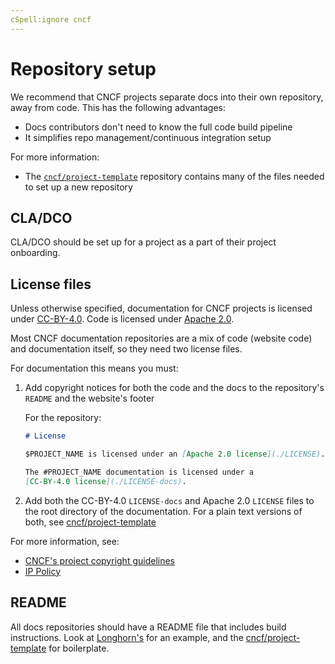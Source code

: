 ```yaml
---
cSpell:ignore cncf
---
```


# Repository setup

We recommend that CNCF projects separate docs into their own repository, away
from code. This has the following advantages:

- Docs contributors don't need to know the full code build pipeline
- It simplifies repo management/continuous integration setup

For more information:

- The [`cncf/project-template`](https://github.com/cncf/project-template)
  repository contains many of the files needed to set up a new repository

## CLA/DCO

CLA/DCO should be set up for a project as a part of their project onboarding.

## License files

Unless otherwise specified, documentation for CNCF projects is licensed under
[CC-BY-4.0](https://creativecommons.org/licenses/by/4.0/). Code is licensed
under [Apache 2.0](https://www.apache.org/licenses/LICENSE-2.0).

Most CNCF documentation repositories are a mix of code (website code) and
documentation itself, so they need two license files.

For documentation this means you must:

1. Add copyright notices for both the code and the docs to the repository's
   `README` and the website's footer

   For the repository:

   ```markdown
   # License

   $PROJECT_NAME is licensed under an [Apache 2.0 license](./LICENSE).

   The #PROJECT_NAME documentation is licensed under a
   [CC-BY-4.0 license](./LICENSE-docs).
   ```

2. Add both the CC-BY-4.0 `LICENSE-docs` and Apache 2.0 `LICENSE` files to the
   root directory of the documentation. For a plain text versions of both, see
   [cncf/project-template](https://github.com/cncf/project-template)

For more information, see:

- [CNCF's project copyright guidelines](https://github.com/cncf/foundation/blob/master/copyright-notices.md)
- [IP Policy](https://github.com/cncf/foundation/blob/master/charter.md#11-ip-policy)

## README

All docs repositories should have a README file that includes build
instructions. Look at [Longhorn's](https://github.com/longhorn/website) for an
example, and the
[cncf/project-template](https://github.com/cncf/project-template) for
boilerplate.
